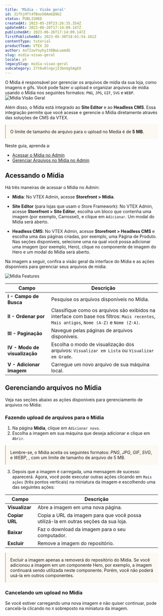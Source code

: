 ```yaml
---
title: 'Mídia - Visão geral'
id: 31fhjHTt4TBoo50AmGQ9b2
status: PUBLISHED
createdAt: 2023-05-29T23:26:35.354Z
updatedAt: 2023-06-26T17:14:09.147Z
publishedAt: 2023-06-26T17:14:09.147Z
firstPublishedAt: 2023-05-30T18:01:54.161Z
contentType: tutorial
productTeam: VTEX IO
author: 4oTZzwYoyhy1tDBwLuemdG
slug: midia-visao-geral
locale: pt
legacySlug: midia-visao-geral
subcategory: 27t6x0lngvjI3bnUg5AgEO
---
```


O Mídia é responsável por gerenciar os arquivos de mídia da sua loja, como imagens e gifs. Você pode fazer o upload e organizar arquivos de mídia usando o Mídia nos seguintes formatos: `PNG`, `JPG`, `GIF`, `SVG` e `WEBP`.
![Mídia Visão Geral](//images.ctfassets.net/alneenqid6w5/3HL6n5pBx5OpIyJMmPccuZ/1daf233a39aa1f3e4bd5b42b1f4b8805/pt-m__dia-overview.png)

Além disso, o Mídia está integrado ao **Site Editor** e ao **Headless CMS**. Essa integração permite que você acesse e gerencie o Mídia diretamente através das soluções de CMS da VTEX.

<div style="background-color:#FCF8F2; border-left: 2px solid #F0AD4E; border-top-left-radius: 2px; border-bottom-left-radius: 2px; padding: 15px; margin-bottom: 10px">
  O limite de tamanho de arquivo para o upload no Media é de <b>5 MB</b>.
</div>

Neste guia, aprenda a:

- [Acessar o Mídia no Admin](#acessando-o-midia)
- [Gerenciar Arquivos no Mídia no Admin](#gerenciando-arquivos-no-midia)

## Acessando o Mídia
Há três maneiras de acessar o Mídia no Admin:

- **Mídia**: No VTEX Admin, acesse **Storefront > Mídia**. 

- **Site Editor** (para lojas que usam o Store Framework): No VTEX Admin, acesse **Storefront > Site Editor**, escolha um bloco que contenha uma imagem (por exemplo, Carrossel), e clique em `Adicionar`.  Um modal do Mídia será aberto.

- **Headless CMS**:  No VTEX Admin, acesse **Storefront > Headless CMS** e escolha uma das páginas criadas, por exemplo, uma Página de Produto. Nas seções disponíveis, selecione uma na qual você possa adicionar uma imagem (por exemplo, Hero), clique no componente de imagem do Hero e um modal do Mídia será aberto.

Na imagem a seguir, confira a visão geral da interface do Mídia e as ações disponíveis para gerenciar seus arquivos de mídia:

![Mídia Features](//images.ctfassets.net/alneenqid6w5/2teyzkUy2zP5vjMLPxlXgD/4ffd0d22e2c3ce0173f5643177728be4/pt-m__dia-features.png)

| Campo | Descrição |
| ---------- | ------------- |
| **I - Campo de Busca** | Pesquise os arquivos disponíveis no Mídia. |
| **II - Ordenar por** | Classifique como os arquivos são exibidos na interface com base nos filtros: `Mais recentes`, `Mais antigos`, `Nome (A-Z)` e `Nome (Z-A)`. |
| **III - Paginação** | Navegue pelas páginas de arquivos disponíveis. |
| **IV - Modo de visualização** |	Escolha o modo de visualização dos arquivos: `Visualizar em Lista` ou `Visualizar em Grade`. |
| **V - Adicionar imagem** | Carregue um novo arquivo de sua máquina local. |

## Gerenciando arquivos no Mídia
Veja nas seções abaixo as ações disponíveis para gerenciamento de arquivos no Mídia:

### Fazendo upload de arquivos para o Mídia
1. Na página **Mídia**, clique em `Adicionar novo`.
2. Escolha a imagem em sua máquina que deseja adicionar e clique em `Abrir`.

<div style="background-color:#FCF8F2; border-left: 2px solid #F0AD4E; border-top-left-radius: 2px; border-bottom-left-radius: 2px; padding: 15px; margin-bottom: 10px">
 Lembre-se, o Mídia aceita os seguintes formatos: <i>PNG</i>, <i>JPG</i>, <i>GIF</i>, <i>SVG</i>, e <i>WEBP</i>, , com um limite de tamanho de arquivo de 5 MB.
</div>

3. Depois que a imagem é carregada, uma mensagem de sucesso aparecerá. Agora, você pode executar outras ações clicando em `Mais ações` (três pontos verticais) na miniatura da imagem e escolhendo uma das seguintes ações:

| Campo | Descrição |
| ---------- | ------------- |
| **Visualizar** | Abre a imagem em uma nova página. |
| **Copiar URL** | Copia a URL da imagem para que você possa utilizá-la em outras seções da sua loja. |
| **Baixar** | Faz o download da imagem para o seu computador. |
| **Excluir** |	Remove a imagem do repositório. |

<div style="background-color:#FCF8F2; border-left: 2px solid #F0AD4E; border-top-left-radius: 2px; border-bottom-left-radius: 2px; padding: 15px; margin-bottom: 10px">
 Excluir a imagem apenas a removerá do repositório do Mídia. Se você adicionou a imagem em um componente Hero, por exemplo, a imagem continuará sendo utilizada neste componente. Porém, você não poderá usá-la em outros componentes.
</div>

### Cancelando um upload no Mídia
Se você estiver carregando uma nova imagem e não quiser continuar, pode cancelá-la clicando no `X` sobreposto na miniatura da imagem.

